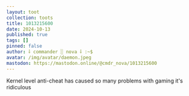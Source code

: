 ```yaml
---
layout: toot
collection: toots
title: 1013215600
date: 2024-10-13
published: true
tags: []
pinned: false
author: ⸸ commander ░ nova ⸸ :~$
avatar: /img/avatar/daemon.jpeg
mastodon: https://mastodon.online/@cmdr_nova/1013215600
---
```


Kernel level anti-cheat has caused so many problems with gaming it's ridiculous
